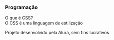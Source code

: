 
<!DOCTYPE html>
<html lang="en">
<head>
    <head>
  <meta charset="UTF-8" />
  <meta name="viewport" content="width=device-width, initial-scale=1.0" />
  <link rel="preconnect" href="https://fonts.googleapis.com" />
  <link rel="preconnect" href="https://fonts.gstatic.com" crossorigin />
  <link
    href="https://fonts.googleapis.com/css2?family=Bai+Jamjuree:ital,wght@0,200;0,300;0,400;0,500;0,600;0,700;1,200;1,300;1,400;1,500;1,600;1,700&display=swap"
    rel="stylesheet"
  />
  <title>Flashcard</title>
</head>
<body>
<main>
  <section id="container">
                <article class="cartao">
  <div class="cartao__conteudo">
                <h3>Programação</h3>
                <div class="cartao__conteudo__pergunta">
                        O que é CSS?
                </div>
                <div class="cartao__conteudo__resposta">
                        O CSS é uma linguagem de estilização
                                </div>
                        </div>
                </article>
        </section>
    </main>
    <footer>
        <p>Projeto desenvolvido pela Alura, sem fins lucrativos</p>
    </footer>
    
</body>
</html>
